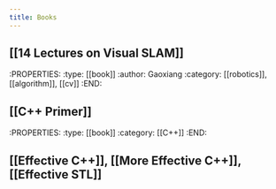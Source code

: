```yaml
---
title: Books
---
```


## [[14 Lectures on Visual SLAM]]
:PROPERTIES:
:type: [[book]]
:author: Gaoxiang
:category: [[robotics]], [[algorithm]], [[cv]]
:END:
## [[C++ Primer]]
:PROPERTIES:
:type: [[book]]
:category: [[C++]] 
:END:
## [[Effective C++]], [[More Effective C++]], [[Effective STL]]
##
